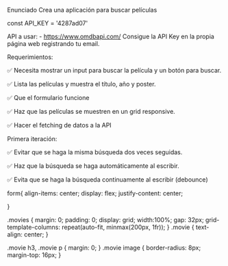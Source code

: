 Enunciado
Crea una aplicación para buscar películas

const API_KEY = '4287ad07'

API a usar: - https://www.omdbapi.com/ Consigue la API Key en la propia página web registrando tu email.

Requerimientos:

✅ Necesita mostrar un input para buscar la película y un botón para buscar.

✅ Lista las películas y muestra el título, año y poster.

✅ Que el formulario funcione

✅ Haz que las películas se muestren en un grid responsive.

✅ Hacer el fetching de datos a la API

Primera iteración:

✅ Evitar que se haga la misma búsqueda dos veces seguidas.

✅ Haz que la búsqueda se haga automáticamente al escribir.

✅ Evita que se haga la búsqueda continuamente al escribir (debounce)

form{
align-items: center;
display: flex;
justify-content: center;

}

.movies {
margin: 0;
padding: 0;
display: grid;
width:100%;
gap: 32px;
grid-template-columns: repeat(auto-fit, minmax(200px, 1fr));
}
.movie {
text-align: center;
}

.movie h3, .movie p {
margin: 0;
}
.movie image {
border-radius: 8px;
margin-top: 16px;
}
